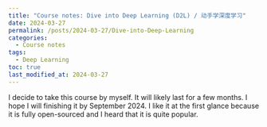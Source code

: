 ```yaml
---
title: "Course notes: Dive into Deep Learning (D2L) / 动手学深度学习"
date: 2024-03-27
permalink: /posts/2024-03-27/Dive-into-Deep-Learning
categories:
  - Course notes
tags:
  - Deep Learning
toc: true
last_modified_at: 2024-03-27
---
```


I decide to take this course by myself. It will likely last for a few months. I hope I will finishing it by September 2024. I like it at the first glance because it is fully open-sourced and I heard that it is quite popular.





